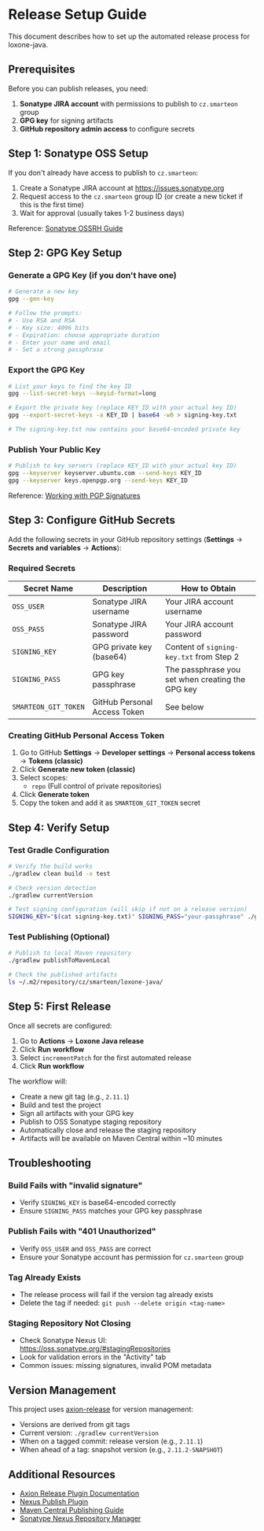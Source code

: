 # Release Setup Guide

This document describes how to set up the automated release process for loxone-java.

## Prerequisites

Before you can publish releases, you need:

1. **Sonatype JIRA account** with permissions to publish to `cz.smarteon` group
2. **GPG key** for signing artifacts
3. **GitHub repository admin access** to configure secrets

## Step 1: Sonatype OSS Setup

If you don't already have access to publish to `cz.smarteon`:

1. Create a Sonatype JIRA account at https://issues.sonatype.org
2. Request access to the `cz.smarteon` group ID (or create a new ticket if this is the first time)
3. Wait for approval (usually takes 1-2 business days)

Reference: [Sonatype OSSRH Guide](https://central.sonatype.org/publish/publish-guide/)

## Step 2: GPG Key Setup

### Generate a GPG Key (if you don't have one)

```bash
# Generate a new key
gpg --gen-key

# Follow the prompts:
# - Use RSA and RSA
# - Key size: 4096 bits
# - Expiration: choose appropriate duration
# - Enter your name and email
# - Set a strong passphrase
```

### Export the GPG Key

```bash
# List your keys to find the key ID
gpg --list-secret-keys --keyid-format=long

# Export the private key (replace KEY_ID with your actual key ID)
gpg --export-secret-keys -a KEY_ID | base64 -w0 > signing-key.txt

# The signing-key.txt now contains your base64-encoded private key
```

### Publish Your Public Key

```bash
# Publish to key servers (replace KEY_ID with your actual key ID)
gpg --keyserver keyserver.ubuntu.com --send-keys KEY_ID
gpg --keyserver keys.openpgp.org --send-keys KEY_ID
```

Reference: [Working with PGP Signatures](https://central.sonatype.org/publish/requirements/gpg/)

## Step 3: Configure GitHub Secrets

Add the following secrets in your GitHub repository settings (**Settings** → **Secrets and variables** → **Actions**):

### Required Secrets

| Secret Name | Description | How to Obtain |
|------------|-------------|---------------|
| `OSS_USER` | Sonatype JIRA username | Your JIRA account username |
| `OSS_PASS` | Sonatype JIRA password | Your JIRA account password |
| `SIGNING_KEY` | GPG private key (base64) | Content of `signing-key.txt` from Step 2 |
| `SIGNING_PASS` | GPG key passphrase | The passphrase you set when creating the GPG key |
| `SMARTEON_GIT_TOKEN` | GitHub Personal Access Token | See below |

### Creating GitHub Personal Access Token

1. Go to GitHub **Settings** → **Developer settings** → **Personal access tokens** → **Tokens (classic)**
2. Click **Generate new token (classic)**
3. Select scopes:
   - `repo` (Full control of private repositories)
4. Click **Generate token**
5. Copy the token and add it as `SMARTEON_GIT_TOKEN` secret

## Step 4: Verify Setup

### Test Gradle Configuration

```bash
# Verify the build works
./gradlew clean build -x test

# Check version detection
./gradlew currentVersion

# Test signing configuration (will skip if not on a release version)
SIGNING_KEY="$(cat signing-key.txt)" SIGNING_PASS="your-passphrase" ./gradlew build
```

### Test Publishing (Optional)

```bash
# Publish to local Maven repository
./gradlew publishToMavenLocal

# Check the published artifacts
ls ~/.m2/repository/cz/smarteon/loxone-java/
```

## Step 5: First Release

Once all secrets are configured:

1. Go to **Actions** → **Loxone Java release**
2. Click **Run workflow**
3. Select `incrementPatch` for the first automated release
4. Click **Run workflow**

The workflow will:
- Create a new git tag (e.g., `2.11.1`)
- Build and test the project
- Sign all artifacts with your GPG key
- Publish to OSS Sonatype staging repository
- Automatically close and release the staging repository
- Artifacts will be available on Maven Central within ~10 minutes

## Troubleshooting

### Build Fails with "invalid signature"

- Verify `SIGNING_KEY` is base64-encoded correctly
- Ensure `SIGNING_PASS` matches your GPG key passphrase

### Publish Fails with "401 Unauthorized"

- Verify `OSS_USER` and `OSS_PASS` are correct
- Ensure your Sonatype account has permission for `cz.smarteon` group

### Tag Already Exists

- The release process will fail if the version tag already exists
- Delete the tag if needed: `git push --delete origin <tag-name>`

### Staging Repository Not Closing

- Check Sonatype Nexus UI: https://oss.sonatype.org/#stagingRepositories
- Look for validation errors in the "Activity" tab
- Common issues: missing signatures, invalid POM metadata

## Version Management

This project uses [axion-release](https://github.com/allegro/axion-release-plugin) for version management:

- Versions are derived from git tags
- Current version: `./gradlew currentVersion`
- When on a tagged commit: release version (e.g., `2.11.1`)
- When ahead of a tag: snapshot version (e.g., `2.11.2-SNAPSHOT`)

## Additional Resources

- [Axion Release Plugin Documentation](https://axion-release-plugin.readthedocs.io/)
- [Nexus Publish Plugin](https://github.com/gradle-nexus/publish-plugin)
- [Maven Central Publishing Guide](https://central.sonatype.org/publish/)
- [Sonatype Nexus Repository Manager](https://oss.sonatype.org/)

